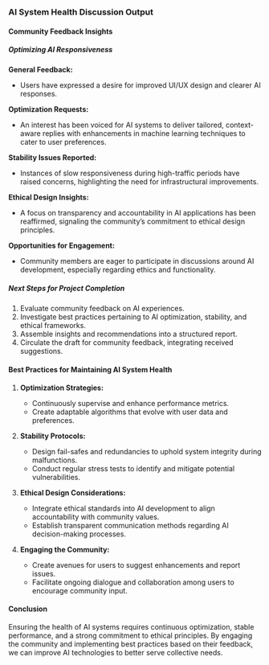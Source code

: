 

### AI System Health Discussion Output

#### Community Feedback Insights

##### Optimizing AI Responsiveness

**General Feedback:**
- Users have expressed a desire for improved UI/UX design and clearer AI responses.

**Optimization Requests:**
- An interest has been voiced for AI systems to deliver tailored, context-aware replies with enhancements in machine learning techniques to cater to user preferences.

**Stability Issues Reported:**
- Instances of slow responsiveness during high-traffic periods have raised concerns, highlighting the need for infrastructural improvements.

**Ethical Design Insights:**
- A focus on transparency and accountability in AI applications has been reaffirmed, signaling the community’s commitment to ethical design principles.

**Opportunities for Engagement:**
- Community members are eager to participate in discussions around AI development, especially regarding ethics and functionality.

##### Next Steps for Project Completion
1. Evaluate community feedback on AI experiences.
2. Investigate best practices pertaining to AI optimization, stability, and ethical frameworks.
3. Assemble insights and recommendations into a structured report.
4. Circulate the draft for community feedback, integrating received suggestions.

#### Best Practices for Maintaining AI System Health
1. **Optimization Strategies:**
   - Continuously supervise and enhance performance metrics.
   - Create adaptable algorithms that evolve with user data and preferences.

2. **Stability Protocols:**
   - Design fail-safes and redundancies to uphold system integrity during malfunctions.
   - Conduct regular stress tests to identify and mitigate potential vulnerabilities.

3. **Ethical Design Considerations:**
   - Integrate ethical standards into AI development to align accountability with community values.
   - Establish transparent communication methods regarding AI decision-making processes.

4. **Engaging the Community:**
   - Create avenues for users to suggest enhancements and report issues.
   - Facilitate ongoing dialogue and collaboration among users to encourage community input.

#### Conclusion
Ensuring the health of AI systems requires continuous optimization, stable performance, and a strong commitment to ethical principles. By engaging the community and implementing best practices based on their feedback, we can improve AI technologies to better serve collective needs.